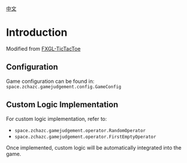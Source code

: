 [中文](README.md)

# Introduction

Modified from [FXGL-TicTacToe](https://github.com/AlmasB/FXGLGames/tree/master/TicTacToe)

## Configuration

Game configuration can be found in: `space.zchazc.gamejudgement.config.GameConfig`

## Custom Logic Implementation

For custom logic implementation, refer to:
- `space.zchazc.gamejudgement.operator.RandomOperator`
- `space.zchazc.gamejudgement.operator.FirstEmptyOperator`

Once implemented, custom logic will be automatically integrated into the game.